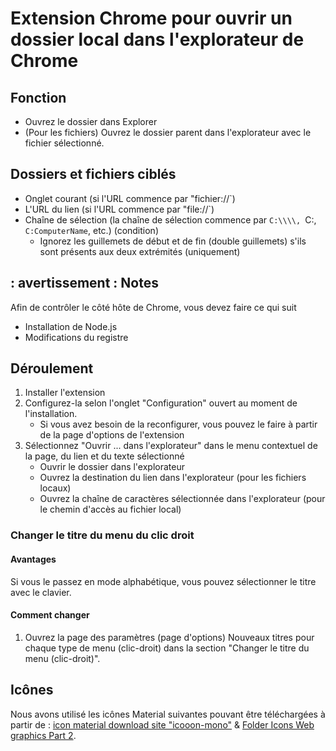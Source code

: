 # Extension Chrome pour ouvrir un dossier local dans l'explorateur de Chrome

## Fonction
- Ouvrez le dossier dans Explorer
- (Pour les fichiers) Ouvrez le dossier parent dans l'explorateur avec le fichier sélectionné.


## Dossiers et fichiers ciblés
- Onglet courant (si l'URL commence par "fichier://`)
- L'URL du lien (si l'URL commence par "file://`)
- Chaîne de sélection (la chaîne de sélection commence par `C:\\\\, `C:\, `C:ComputerName`, etc.) (condition)
    - Ignorez les guillemets de début et de fin (double guillemets) s'ils sont présents aux deux extrémités (uniquement)


## : avertissement : Notes
Afin de contrôler le côté hôte de Chrome, vous devez faire ce qui suit
- Installation de Node.js
- Modifications du registre


## Déroulement
1. Installer l'extension
2. Configurez-la selon l'onglet "Configuration" ouvert au moment de l'installation.
    - Si vous avez besoin de la reconfigurer, vous pouvez le faire à partir de la page d'options de l'extension
3. Sélectionnez "Ouvrir ... dans l'explorateur" dans le menu contextuel de la page, du lien et du texte sélectionné
    - Ouvrir le dossier dans l'explorateur
    - Ouvrez la destination du lien dans l'explorateur (pour les fichiers locaux)
    - Ouvrez la chaîne de caractères sélectionnée dans l'explorateur (pour le chemin d'accès au fichier local)

### Changer le titre du menu du clic droit
#### Avantages
Si vous le passez en mode alphabétique, vous pouvez sélectionner le titre avec le clavier.

#### Comment changer
1. Ouvrez la page des paramètres (page d'options)
Nouveaux titres pour chaque type de menu (clic-droit) dans la section "Changer le titre du menu (clic-droit)".

## Icônes
Nous avons utilisé les icônes Material suivantes pouvant être téléchargées à partir de : [icon material download site "icooon-mono"](http://icooon-mono.com/) & [Folder Icons Web graphics Part 2](http://icooon-mono.com/00019-%e3%83%95%e3%82%a9%e3%83%ab%e3%83%80%e3%81%ae%e3%82%a2%e3%82%a4%e3%82%b3%e3%83%b3%e7%b4%a0%e6%9d%90-%e3%81%9d%e3%81%ae2/).
